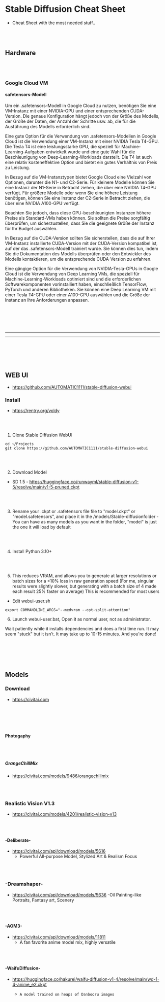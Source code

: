 # Stable Diffusion Cheat Sheet
- Cheat Sheet with the most needed stuff..

<br><br>

## Hardware

<br><br>

### Google Cloud VM

#### safetensors-Modell
Um ein .safetensors-Modell in Google Cloud zu nutzen, benötigen Sie eine VM-Instanz mit einer NVIDIA-GPU und einer entsprechenden CUDA-Version. Die genaue Konfiguration hängt jedoch von der Größe des Modells, der Größe der Daten, der Anzahl der Schritte usw. ab, die für die Ausführung des Modells erforderlich sind.

Eine gute Option für die Verwendung von .safetensors-Modellen in Google Cloud ist die Verwendung einer VM-Instanz mit einer NVIDIA Tesla T4-GPU. Die Tesla T4 ist eine leistungsstarke GPU, die speziell für Machine-Learning-Aufgaben entwickelt wurde und eine gute Wahl für die Beschleunigung von Deep-Learning-Workloads darstellt. Die T4 ist auch eine relativ kosteneffektive Option und bietet ein gutes Verhältnis von Preis zu Leistung.

In Bezug auf die VM-Instanztypen bietet Google Cloud eine Vielzahl von Optionen, darunter die N1- und C2-Serie. Für kleinere Modelle können Sie eine Instanz der N1-Serie in Betracht ziehen, die über eine NVIDIA T4-GPU verfügt. Für größere Modelle oder wenn Sie eine höhere Leistung benötigen, können Sie eine Instanz der C2-Serie in Betracht ziehen, die über eine NVIDIA A100-GPU verfügt.

Beachten Sie jedoch, dass diese GPU-beschleunigten Instanzen höhere Preise als Standard-VMs haben können. Sie sollten die Preise sorgfältig überprüfen, um sicherzustellen, dass Sie die geeignete Größe der Instanz für Ihr Budget auswählen.

In Bezug auf die CUDA-Version sollten Sie sicherstellen, dass die auf Ihrer VM-Instanz installierte CUDA-Version mit der CUDA-Version kompatibel ist, auf der das .safetensors-Modell trainiert wurde. Sie können dies tun, indem Sie die Dokumentation des Modells überprüfen oder den Entwickler des Modells kontaktieren, um die entsprechende CUDA-Version zu erfahren.

Eine gängige Option für die Verwendung von NVIDIA-Tesla-GPUs in Google Cloud ist die Verwendung von Deep Learning VMs, die speziell für Machine-Learning-Workloads optimiert sind und die erforderlichen Softwarekomponenten vorinstalliert haben, einschließlich TensorFlow, PyTorch und anderen Bibliotheken. Sie können eine Deep Learning VM mit einer Tesla T4-GPU oder einer A100-GPU auswählen und die Größe der Instanz an Ihre Anforderungen anpassen.















<br><br>
<br><br>
__________________________________________________________
__________________________________________________________

<br><br>
<br><br>



## WEB UI
- https://github.com/AUTOMATIC1111/stable-diffusion-webui

### Install
- https://rentry.org/voldy

<br>
<br>

1. Clone Stable Diffusion WebUI
```
cd ~/Projects
git clone https://github.com/AUTOMATIC1111/stable-diffusion-webui
```

<br><br>

2. Download Model
- SD 1.5 - https://huggingface.co/runwayml/stable-diffusion-v1-5/resolve/main/v1-5-pruned.ckpt

<br><br>

3. Rename your .ckpt or .safetensors file file to "model.ckpt" or "model.safetensors", and place it in the /models/Stable-diffusionfolder
-You can have as many models as you want in the folder, "model" is just the one it will load by default

<br><br>

4. Install Python 3.10+

<br><br>

5. This reduces VRAM, and allows you to generate at larger resolutions or batch sizes for a <10% loss in raw generation speed
(For me, singular results were slightly slower, but generating with a batch size of 4 made each result 25% faster on average)
This is recommended for most users
- Edit webui-user.sh
```
export COMMANDLINE_ARGS="--medvram --opt-split-attention"
```




6. Launch webui-user.bat, Open it as normal user, not as administrator.

Wait patiently while it installs dependencies and does a first time run.
It may seem "stuck" but it isn't. It may take up to 10-15 minutes.
And you're done!

<br><br>
<br><br>


## Models


### Download
- https://civitai.com


<br><br>
<br><br>

#### Photogaphy

<br><br>

##### OrangeChillMix
- https://civitai.com/models/9486/orangechillmix


<br><br>

### Realistic Vision V1.3
- https://civitai.com/models/4201/realistic-vision-v13

<br><br>

#### -Deliberate-
- https://civitai.com/api/download/models/5616
  - Powerful All-purpose Model, Stylized Art & Realism Focus
  
<br><br>
  
### -Dreamshaper-
- https://civitai.com/api/download/models/5636
  -Oil Painting-like Portraits, Fantasy art, Scenery

<br><br>

#### -AOM3-
- https://civitai.com/api/download/models/11811
  - A fan favorite anime model mix, highly versatile

<br><br>


#### -WaifuDiffusion-
- https://huggingface.co/hakurei/waifu-diffusion-v1-4/resolve/main/wd-1-4-anime_e2.ckpt
  - 	A model trained on heaps of Danbooru images
